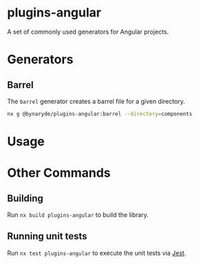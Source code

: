 # plugins-angular

A set of commonly used generators for Angular projects.

# Generators

## Barrel

The `barrel` generator creates a barrel file for a given directory.

```bash
nx g @bynaryde/plugins-angular:barrel --directory=components
```

# Usage

# Other Commands

## Building

Run `nx build plugins-angular` to build the library.

## Running unit tests

Run `nx test plugins-angular` to execute the unit tests via [Jest](https://jestjs.io).
